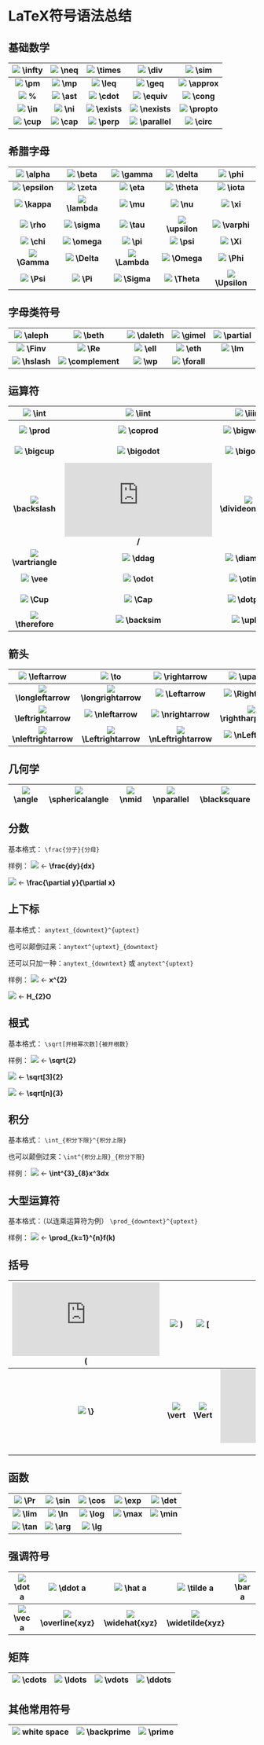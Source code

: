 ﻿# LaTeX符号语法总结

## 基础数学
|   ![](http://latex.codecogs.com/gif.latex?\infty) **\infty**   |  ![](http://latex.codecogs.com/gif.latex?\neq) **\neq**  |  ![](http://latex.codecogs.com/gif.latex?\times) **\times**  |  ![](http://latex.codecogs.com/gif.latex?\div) **\div**  |  ![](http://latex.codecogs.com/gif.latex?\sim) **\sim**  |
|:---:|:---:|:---:|:---:|:---:|
|   ![](http://latex.codecogs.com/gif.latex?\pm) **\pm**   |  ![](http://latex.codecogs.com/gif.latex?\mp) **\mp**  |  ![](http://latex.codecogs.com/gif.latex?\leq) **\leq**  |  ![](http://latex.codecogs.com/gif.latex?\geq) **\geq**  |  ![](http://latex.codecogs.com/gif.latex?\approx) **\approx**  |
|   ![](http://latex.codecogs.com/gif.latex?\%) **\%**   |  ![](http://latex.codecogs.com/gif.latex?\ast) **\ast**  |  ![](http://latex.codecogs.com/gif.latex?\cdot) **\cdot**  |  ![](http://latex.codecogs.com/gif.latex?\equiv) **\equiv**  |  ![](http://latex.codecogs.com/gif.latex?\cong) **\cong**  |
|   ![](http://latex.codecogs.com/gif.latex?\in) **\in**   |  ![](http://latex.codecogs.com/gif.latex?\ni) **\ni**  |  ![](http://latex.codecogs.com/gif.latex?\exists) **\exists**  |  ![](http://latex.codecogs.com/gif.latex?\nexists) **\nexists**  |  ![](http://latex.codecogs.com/gif.latex?\propto) **\propto**  |
|   ![](http://latex.codecogs.com/gif.latex?\cup) **\cup**   |  ![](http://latex.codecogs.com/gif.latex?\cap) **\cap**  |  ![](http://latex.codecogs.com/gif.latex?\perp) **\perp**  |  ![](http://latex.codecogs.com/gif.latex?\parallel) **\parallel**  |  ![](http://latex.codecogs.com/gif.latex?\circ) **\circ**  |

## 希腊字母
|   ![](http://latex.codecogs.com/gif.latex?\alpha) **\alpha**   |  ![](http://latex.codecogs.com/gif.latex?\beta ) **\beta**  |  ![](http://latex.codecogs.com/gif.latex?\gamma) **\gamma**  |  ![](http://latex.codecogs.com/gif.latex?\delta) **\delta**  |  ![](http://latex.codecogs.com/gif.latex?\phi) **\phi**  |
|:---:|:---:|:---:|:---:|:---:|
|   ![](http://latex.codecogs.com/gif.latex?\epsilon) **\epsilon**   |  ![](http://latex.codecogs.com/gif.latex?\zeta) **\zeta**  |  ![](http://latex.codecogs.com/gif.latex?\eta) **\eta**  |  ![](http://latex.codecogs.com/gif.latex?\theta) **\theta**  |  ![](http://latex.codecogs.com/gif.latex?\iota) **\iota**  |
|   ![](http://latex.codecogs.com/gif.latex?\kappa) **\kappa**   |  ![](http://latex.codecogs.com/gif.latex?\lambda) **\lambda**  |  ![](http://latex.codecogs.com/gif.latex?\mu) **\mu**  |  ![](http://latex.codecogs.com/gif.latex?\nu) **\nu**  |  ![](http://latex.codecogs.com/gif.latex?\xi) **\xi**  |
|   ![](http://latex.codecogs.com/gif.latex?\rho) **\rho**   |  ![](http://latex.codecogs.com/gif.latex?\sigma) **\sigma**  |  ![](http://latex.codecogs.com/gif.latex?\tau) **\tau**  |  ![](http://latex.codecogs.com/gif.latex?\upsilon) **\upsilon**  |  ![](http://latex.codecogs.com/gif.latex?\varphi) **\varphi**  |
|   ![](http://latex.codecogs.com/gif.latex?\chi) **\chi**   |  ![](http://latex.codecogs.com/gif.latex?\omega) **\omega**  |  ![](http://latex.codecogs.com/gif.latex?\pi) **\pi**  |  ![](http://latex.codecogs.com/gif.latex?\psi) **\psi**  |  ![](http://latex.codecogs.com/gif.latex?\Xi) **\Xi**  |
|   ![](http://latex.codecogs.com/gif.latex?\Gamma) **\Gamma**   |  ![](http://latex.codecogs.com/gif.latex?\Delta) **\Delta**  |  ![](http://latex.codecogs.com/gif.latex?\Lambda) **\Lambda**  |  ![](http://latex.codecogs.com/gif.latex?\Omega) **\Omega**  |  ![](http://latex.codecogs.com/gif.latex?\Phi) **\Phi**  |
|   ![](http://latex.codecogs.com/gif.latex?\Psi) **\Psi**   |  ![](http://latex.codecogs.com/gif.latex?\Pi) **\Pi**  |  ![](http://latex.codecogs.com/gif.latex?\Sigma) **\Sigma**  |  ![](http://latex.codecogs.com/gif.latex?\Theta) **\Theta**  |  ![](http://latex.codecogs.com/gif.latex?\Upsilon) **\Upsilon**  |
## 字母类符号
|   ![](http://latex.codecogs.com/gif.latex?\aleph) **\aleph**   |  ![](http://latex.codecogs.com/gif.latex?\beth) **\beth**  |  ![](http://latex.codecogs.com/gif.latex?\daleth ) **\daleth**  |  ![](http://latex.codecogs.com/gif.latex?\gimel) **\gimel**  |  ![](http://latex.codecogs.com/gif.latex?\partial) **\partial**  |
|:---:|:---:|:---:|:---:|:---:|
|   ![](http://latex.codecogs.com/gif.latex?\Finv) **\Finv**   |  ![](http://latex.codecogs.com/gif.latex?\Re) **\Re**  |  ![](http://latex.codecogs.com/gif.latex?\ell) **\ell**  |  ![](http://latex.codecogs.com/gif.latex?\eth) **\eth**  |   ![](http://latex.codecogs.com/gif.latex?\Im) **\Im**   |
  ![](http://latex.codecogs.com/gif.latex?\hslash) **\hslash**  |  ![](http://latex.codecogs.com/gif.latex?\complement) **\complement**  |  ![](http://latex.codecogs.com/gif.latex?\wp) **\wp**  |  ![](http://latex.codecogs.com/gif.latex?\forall) **\forall**  |

## 运算符
|   ![](http://latex.codecogs.com/gif.latex?\int) **\int**   |  ![](http://latex.codecogs.com/gif.latex?\iint) **\iint**  |  ![](http://latex.codecogs.com/gif.latex?\iiint) **\iiint**  |  ![](http://latex.codecogs.com/gif.latex?\oiint) **\oiint**  |  ![](http://latex.codecogs.com/gif.latex?\sum) **\sum**  |
|:---:|:---:|:---:|:---:|:---:|
|   ![](http://latex.codecogs.com/gif.latex?\prod) **\prod**   |  ![](http://latex.codecogs.com/gif.latex?\coprod) **\coprod**  |  ![](http://latex.codecogs.com/gif.latex?\bigwedge) **\bigwedge**  |  ![](http://latex.codecogs.com/gif.latex?\bigvee) **\bigvee**  |  ![](http://latex.codecogs.com/gif.latex?\bigcap) **\bigcap**  |
|   ![](http://latex.codecogs.com/gif.latex?\bigcup) **\bigcup**   |  ![](http://latex.codecogs.com/gif.latex?\bigodot) **\bigodot**  |  ![](http://latex.codecogs.com/gif.latex?\bigoplus) **\bigoplus**  |  ![](http://latex.codecogs.com/gif.latex?\bigotimes) **\bigotimes**  |  ![](http://latex.codecogs.com/gif.latex?\biguplus) **\biguplus**  |
|   ![](http://latex.codecogs.com/gif.latex?\backslash) **\backslash**   |  ![](http://latex.codecogs.com/gif.latex?/) **/**  |  ![](http://latex.codecogs.com/gif.latex?\divideontimes) **\divideontimes**  |  ![](http://latex.codecogs.com/gif.latex?\star) **\star**  |  ![](http://latex.codecogs.com/gif.latex?\wr) **\wr**  |
|   ![](http://latex.codecogs.com/gif.latex?\vartriangle) **\vartriangle**   |  ![](http://latex.codecogs.com/gif.latex?\ddag) **\ddag**  |  ![](http://latex.codecogs.com/gif.latex?\diamond) **\diamond**  |  ![](http://latex.codecogs.com/gif.latex?\dag) **\dag**  |  ![](http://latex.codecogs.com/gif.latex?\wedge) **\wedge**  |
|   ![](http://latex.codecogs.com/gif.latex?\vee) **\vee**   |  ![](http://latex.codecogs.com/gif.latex?\odot) **\odot**  |  ![](http://latex.codecogs.com/gif.latex?\otimes) **\otimes**  |  ![](http://latex.codecogs.com/gif.latex?\oplus) **\oplus**  |  ![](http://latex.codecogs.com/gif.latex?\ominus) **\ominus**  |
|   ![](http://latex.codecogs.com/gif.latex?\Cup) **\Cup**   |  ![](http://latex.codecogs.com/gif.latex?\Cap) **\Cap**  |  ![](http://latex.codecogs.com/gif.latex?\dotplus) **\dotplus**  |  ![](http://latex.codecogs.com/gif.latex?\intercal) **\intercal**  |   ![](http://latex.codecogs.com/gif.latex?\because) **\because**   |
  ![](http://latex.codecogs.com/gif.latex?\therefore) **\therefore**  |  ![](http://latex.codecogs.com/gif.latex?\backsim) **\backsim**  |  ![](http://latex.codecogs.com/gif.latex?\uplus) **\uplus**  |  ![](http://latex.codecogs.com/gif.latex?\simeq) **\simeq**  |

## 箭头
|   ![](http://latex.codecogs.com/gif.latex?\leftarrow) **\leftarrow**   |  ![](http://latex.codecogs.com/gif.latex?\to) **\to**  |  ![](http://latex.codecogs.com/gif.latex?\rightarrow) **\rightarrow**  |  ![](http://latex.codecogs.com/gif.latex?\uparrow) **\uparrow**  |  ![](http://latex.codecogs.com/gif.latex?\downarrow) **\downarrow**  |
|:---:|:---:|:---:|:---:|:---:|
|   ![](http://latex.codecogs.com/gif.latex?\longleftarrow) **\longleftarrow**   |  ![](http://latex.codecogs.com/gif.latex?\longrightarrow) **\longrightarrow**  |  ![](http://latex.codecogs.com/gif.latex?\Leftarrow) **\Leftarrow**  |  ![](http://latex.codecogs.com/gif.latex?\Rightarrow) **\Rightarrow**  |  ![](http://latex.codecogs.com/gif.latex?\mapsto) **\mapsto**  |
|   ![](http://latex.codecogs.com/gif.latex?\leftrightarrow) **\leftrightarrow**   |  ![](http://latex.codecogs.com/gif.latex?\nleftarrow) **\nleftarrow**  |  ![](http://latex.codecogs.com/gif.latex?\nrightarrow) **\nrightarrow**  |  ![](http://latex.codecogs.com/gif.latex?\rightharpoonup) **\rightharpoonup**  |  ![](http://latex.codecogs.com/gif.latex?\leftharpoonup) **\leftharpoonup**  |
|   ![](http://latex.codecogs.com/gif.latex?\nleftrightarrow) **\nleftrightarrow**   |  ![](http://latex.codecogs.com/gif.latex?\Leftrightarrow) **\Leftrightarrow**  |  ![](http://latex.codecogs.com/gif.latex?\nLeftrightarrow) **\nLeftrightarrow**  |  ![](http://latex.codecogs.com/gif.latex?\nLeftarrow) **\nLeftarrow**  |  ![](http://latex.codecogs.com/gif.latex?\nRightarrow) **\nRightarrow**  |

## 几何学
|   ![](http://latex.codecogs.com/gif.latex?\angle) **\angle**   |  ![](http://latex.codecogs.com/gif.latex?\sphericalangle) **\sphericalangle**  |  ![](http://latex.codecogs.com/gif.latex?\nmid) **\nmid**  |  ![](http://latex.codecogs.com/gif.latex?\nparallel) **\nparallel**  |  ![](http://latex.codecogs.com/gif.latex?\blacksquare) **\blacksquare**  |
|:---:|:---:|:---:|:---:|:---:|

## 分数
基本格式：
`\frac{分子}{分母}`

样例：
![](http://latex.codecogs.com/gif.latex?\frac{dy}{dx}) ← **\frac{dy}{dx}**

![](http://latex.codecogs.com/gif.latex?\frac{\partial{y}}{\partial{x}}) ← **\frac{\partial y}{\partial x}**
## 上下标
基本格式：
<code>anytext_{downtext}^{uptext}</code>

也可以颠倒过来：<code>anytext^{uptext}\_{downtext}</code>

还可以只加一种：<code>anytext_{downtext}</code> 或 <code>anytext^{uptext}</code>

样例：
![](http://latex.codecogs.com/gif.latex?x^{2}) ← **x^{2}**

![](http://latex.codecogs.com/gif.latex?H_{2}O) ← **H_{2}O**

## 根式
基本格式：
<code>\sqrt[开根幂次数]{被开根数}</code>

样例：
![](http://latex.codecogs.com/gif.latex?\sqrt{2}) ← **\sqrt{2}**

![](http://latex.codecogs.com/gif.latex?\sqrt[3]{2}) ← **\sqrt[3]{2}**

![](http://latex.codecogs.com/gif.latex?\sqrt[n]{3}) ← **\sqrt[n]{3}**

## 积分
基本格式：
<code>\int_{积分下限}^{积分上限}</code>

也可以颠倒过来：<code>\int^{积分上限}_{积分下限}</code>

样例：
![](http://latex.codecogs.com/gif.latex?\int^{3}_{8}x^3dx) ← **\int^{3}_{8}x^3dx**

## 大型运算符
基本格式：（以连乘运算符为例）
<code>\prod_{downtext}^{uptext}</code>

样例：
![](http://latex.codecogs.com/gif.latex?\prod_{k=1}^{n}f(k)) ← **\prod_{k=1}^{n}f(k)**

## 括号
|   ![](http://latex.codecogs.com/gif.latex?\( ) \(   |  ![](http://latex.codecogs.com/gif.latex?\| ) \)  |  ![](http://latex.codecogs.com/gif.latex?\[) \[  |  ![](http://latex.codecogs.com/gif.latex?\] ) \]  |  ![](http://latex.codecogs.com/gif.latex?{) \\{  |
|:---:|:---:|:---:|:---:|:---:|
|   ![](http://latex.codecogs.com/gif.latex?\\}) **\\}**   |  ![](http://latex.codecogs.com/gif.latex?\vert) **\vert**  |  ![](http://latex.codecogs.com/gif.latex?\Vert) **\Vert**  |  ![](http://latex.codecogs.com/gif.latex?/) **/**  |    |

## 函数
|   ![](http://latex.codecogs.com/gif.latex?\Pr) \Pr   |  ![](http://latex.codecogs.com/gif.latex?\sin) \sin  |  ![](http://latex.codecogs.com/gif.latex?\cos) \cos  |  ![](http://latex.codecogs.com/gif.latex?\exp) \exp  |  ![](http://latex.codecogs.com/gif.latex?\det) \det  |
|:---:|:---:|:---:|:---:|:---:|
|   ![](http://latex.codecogs.com/gif.latex?\lim) **\lim**   |  ![](http://latex.codecogs.com/gif.latex?\ln) **\ln**  |  ![](http://latex.codecogs.com/gif.latex?\log) **\log**  |  ![](http://latex.codecogs.com/gif.latex?\max) **\max**  |  ![](http://latex.codecogs.com/gif.latex?\min) **\min**  |
|   ![](http://latex.codecogs.com/gif.latex?\tan) **\tan**   |  ![](http://latex.codecogs.com/gif.latex?\arg) **\arg**  |  ![](http://latex.codecogs.com/gif.latex?\lg) **\lg**  |    |    |

## 强调符号
|   ![](http://latex.codecogs.com/gif.latex?\dot&space;{a}) \dot a   |  ![](http://latex.codecogs.com/gif.latex?\ddot&space;{a}) \ddot a  |  ![](http://latex.codecogs.com/gif.latex?\hat&space;{a}) \hat a  |  ![](http://latex.codecogs.com/gif.latex?\tilde&space;{a}) \tilde a  |  ![](http://latex.codecogs.com/gif.latex?\bar&space;{a}) \bar a  |
|:---:|:---:|:---:|:---:|:---:|
|   ![](http://latex.codecogs.com/gif.latex?\vec&space;{a}) **\vec a**   |  ![](http://latex.codecogs.com/gif.latex?\overline{xyz}) **\overline{xyz}**  |  ![](http://latex.codecogs.com/gif.latex?\widehat{xyz}) **\widehat{xyz}**  |  ![](http://latex.codecogs.com/gif.latex?\widetilde{xyz}) **\widetilde{xyz}**  |    |

## 矩阵
|   ![](http://latex.codecogs.com/gif.latex?\cdots) \cdots   |  ![](http://latex.codecogs.com/gif.latex?\ldots) \ldots  |  ![](http://latex.codecogs.com/gif.latex?\vdots) \vdots  |  ![](http://latex.codecogs.com/gif.latex?\ddots) \ddots  |
|:---:|:---:|:---:|:---:|

## 其他常用符号
|   ![](http://latex.codecogs.com/gif.latex?\ ) white space   |  ![](http://latex.codecogs.com/gif.latex?\backprime) \backprime  |  ![](http://latex.codecogs.com/gif.latex?\prime) \prime  |
|:---:|:---:|:---:|




